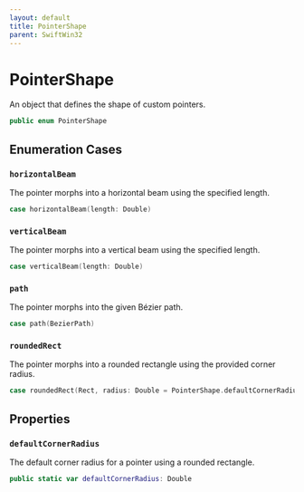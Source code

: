 ```yaml
---
layout: default
title: PointerShape
parent: SwiftWin32
---
```

# PointerShape

An object that defines the shape of custom pointers.

``` swift
public enum PointerShape 
```

## Enumeration Cases

### `horizontalBeam`

The pointer morphs into a horizontal beam using the specified length.

``` swift
case horizontalBeam(length: Double)
```

### `verticalBeam`

The pointer morphs into a vertical beam using the specified length.

``` swift
case verticalBeam(length: Double)
```

### `path`

The pointer morphs into the given Bézier path.

``` swift
case path(BezierPath)
```

### `roundedRect`

The pointer morphs into a rounded rectangle using the provided corner
radius.

``` swift
case roundedRect(Rect, radius: Double = PointerShape.defaultCornerRadius)
```

## Properties

### `defaultCornerRadius`

The default corner radius for a pointer using a rounded rectangle.

``` swift
public static var defaultCornerRadius: Double 
```
